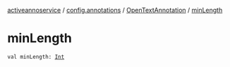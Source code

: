 [activeannoservice](../../index.md) / [config.annotations](../index.md) / [OpenTextAnnotation](index.md) / [minLength](./min-length.md)

# minLength

`val minLength: `[`Int`](https://kotlinlang.org/api/latest/jvm/stdlib/kotlin/-int/index.html)